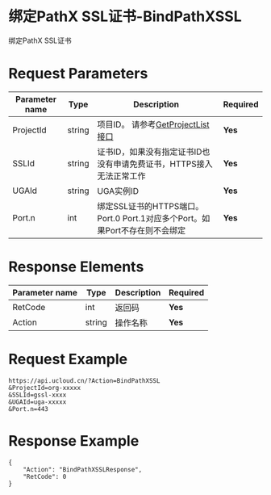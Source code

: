 # 绑定PathX SSL证书-BindPathXSSL

绑定PathX SSL证书

# Request Parameters
|Parameter name|Type|Description|Required|
|---|---|---|---|
|ProjectId|string|项目ID。 请参考[GetProjectList接口](api/summary/get_project_list)|**Yes**|
|SSLId|string|证书ID，如果没有指定证书ID也没有申请免费证书，HTTPS接入无法正常工作|**Yes**|
|UGAId|string|UGA实例ID|**Yes**|
|Port.n|int|绑定SSL证书的HTTPS端口。Port.0 Port.1对应多个Port。如果Port不存在则不会绑定|**Yes**|

# Response Elements
|Parameter name|Type|Description|Required|
|---|---|---|---|
|RetCode|int|返回码|**Yes**|
|Action|string|操作名称|**Yes**|

# Request Example
```
https://api.ucloud.cn/?Action=BindPathXSSL
&ProjectId=org-xxxxx
&SSLId=gssl-xxxx
&UGAId=uga-xxxxx
&Port.n=443
```

# Response Example
```
{
    "Action": "BindPathXSSLResponse", 
    "RetCode": 0
}
```

